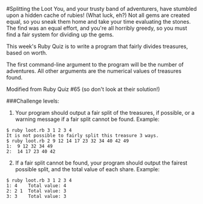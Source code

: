 #Splitting the Loot
You, and your trusty band of adventurers, have stumbled upon a hidden cache of rubies! (What luck, eh?) Not all gems are created equal, so you sneak them home and take your time evaluating the stones. The find was an equal effort, and you're all horribly greedy, so you must find a fair system for dividing up the gems.

This week's Ruby Quiz is to write a program that fairly divides treasures, based on worth.

The first command-line argument to the program will be the number of adventures. All other arguments are the numerical values of treasures found.

Modified from Ruby Quiz #65 (so don't look at their solution!)

###Challenge levels:

1. Your program should output a fair split of the treasures, if possible, or a warning message if a fair split cannot be found. Example:

```
$ ruby loot.rb 3 1 2 3 4
It is not possible to fairly split this treasure 3 ways.
$ ruby loot.rb 2 9 12 14 17 23 32 34 40 42 49
1:  9 12 32 34 49
2:  14 17 23 40 42
```

2. If a fair split cannot be found, your program should output the fairest possible split, and the total value of each share. Example:

```
$ ruby loot.rb 3 1 2 3 4
1: 4    Total value: 4
2: 2 1  Total value: 3
3: 3    Total value: 3
```

